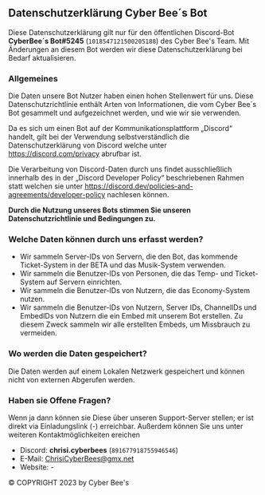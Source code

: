## Datenschutzerklärung Cyber Bee´s Bot
Diese Datenschutzerklärung gilt nur für den öffentlichen Discord-Bot **CyberBee´s Bot#5245** (`1018547121500205188`) des Cyber Bee's Team. Mit Änderungen an diesem Bot werden wir diese Datenschutzerklärung bei Bedarf aktualisieren. 

### Allgemeines
Die Daten unsere Bot Nutzer haben einen hohen Stellenwert für uns. Diese Datenschutzrichtlinie enthält Arten von Informationen, die vom Cyber Bee´s Bot gesammelt und aufgezeichnet werden, und wie wir sie verwenden.

Da es sich um einen Bot auf der Kommunikationsplattform „Discord“ handelt, gilt bei der Verwendung selbstverständlich die Datenschutzerklärung von Discord welche unter https://discord.com/privacy  abrufbar ist.

Die Verarbeitung von Discord-Daten durch uns findet ausschließlich innerhalb des in der „Discord Developer Policy“ beschriebenen Rahmen statt welchen sie unter https://discord.dev/policies-and-agreements/developer-policy nachlesen können.

**Durch die Nutzung unseres Bots stimmen Sie unseren Datenschutzrichtlinie und Bedingungen zu.**

### Welche Daten können durch uns erfasst werden?

- Wir sammeln Server-IDs von Servern, die den Bot, das kommende Ticket-System in der BETA und das Musik-System verwenden.
- Wir sammeln die Benutzer-IDs von Personen, die das Temp- und Ticket-System auf Servern einrichten.
- Wir sammeln die Benutzer-IDs von Nutzern, die das Economy-System nutzen.
- Wir sammeln die Benutzer-IDs von Nutzern, Server IDs, ChannelIDs und EmbedIDs von Nutzern die ein Embed mit unserem Bot erstellen. Zu diesem Zweck sammeln wir alle erstellten Embeds, um Missbrauch zu vermeiden.

### Wo werden die Daten gespeichert?
Die Daten werden auf einem Lokalen Netzwerk gespeichert und können nicht von externen Abgerufen werden. 

### Haben sie Offene Fragen?
Wenn ja dann können sie Diese über unseren Support-Server stellen; er ist direkt via Einladungslink (-) erreichbar. Außerdem können Sie uns unter weiteren Kontaktmöglichkeiten ereichen

- Discord: **chrisi.cyberbees** (`891677918755946546`)
- E-Mail: ChrisiCyberBees@gmx.net
- Website: -

© COPYRIGHT 2023 by Cyber Bee's
